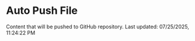 # Auto Push File

Content that will be pushed to GitHub repository.
Last updated: 07/25/2025, 11:24:22 PM
